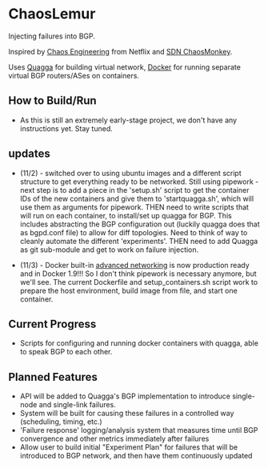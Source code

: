 # ChaosLemur
Injecting failures into BGP.

Inspired by [Chaos Engineering](http://principlesofchaos.org) from Netflix and [SDN ChaosMonkey](http://conferences.sigcomm.org/sigcomm/2015/pdf/papers/p371.pdf). 

Uses [Quagga](http://www.nongnu.org/quagga/) for building virtual network, [Docker](http://docker.com) for running separate virtual BGP routers/ASes on containers.

## How to Build/Run
  * As this is still an extremely early-stage project, we don't have any instructions yet. Stay tuned.

## updates

 * (11/2) - switched over to using ubuntu images and a different script structure to get everything ready to be networked. Still
	    using pipework - next step is to add a piece in the 'setup.sh' script to get the container IDs of the new containers
            and give them to 'startquagga.sh', which will use them as arguments for pipework.
            THEN need to write scripts that will run on each container, to install/set up quagga for BGP. This includes abstracting
            the BGP configuration out (luckily quagga does that as bgpd.conf file) to allow for diff topologies. Need to think of way
            to cleanly automate the different 'experiments'.
            THEN need to add Quagga as git sub-module and get to work on failure injection.

 * (11/3) - Docker built-in [advanced networking](http://blog.docker.com/2015/11/docker-1-9-production-ready-swarm-multi-host-networking/) is now
            production ready and in Docker 1.9!!! So I don't think pipework is necessary anymore, but we'll see. The current
            Dockerfile and setup_containers.sh script work to prepare the host environment, build image from file, and start one container. 

## Current Progress
  * Scripts for configuring and running docker containers with quagga, able to speak BGP to each other.

## Planned Features
* API will be added to Quagga's BGP implementation to introduce single-node and single-link failures.
* System will be built for causing these failures in a controlled way (scheduling, timing, etc.)
* 'Failure response' logging/analysis system that measures time until BGP convergence and other metrics immediately after failures
* Allow user to build initial "Experiment Plan" for failures that will be introduced to BGP network, and then have them continuously updated


